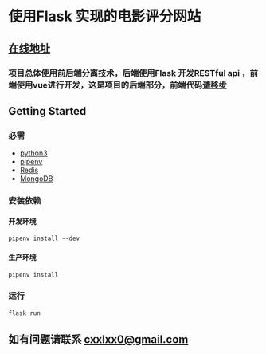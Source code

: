 # 使用Flask 实现的电影评分网站
## [在线地址](http://www.todayx.xyz)

### 项目总体使用前后端分离技术，后端使用Flask 开发RESTful api ，前端使用vue进行开发，这是项目的后端部分，前端代码[请移步](https://github.com/xxiaocheng/douban_movie_vue_front_end)


## Getting Started

### 必需
- [python3](https://www.python.org/)
- [pipenv](https://github.com/pypa/pipenv)
- [Redis](https://redis.io/)
- [MongoDB](https://www.mongodb.com/download-center)

### 安装依赖
#### 开发环境
```
pipenv install --dev
```
#### 生产环境
```
pipenv install 
```

### 运行
```
flask run 
```

## 如有问题请联系 cxxlxx0@gmail.com
